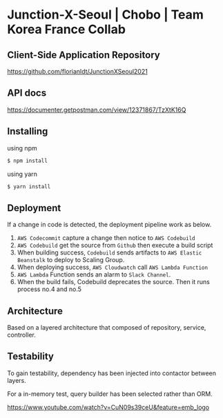 # Junction-X-Seoul | Chobo | Team Korea France Collab
## **Client-Side Application Repository**
https://github.com/florianldt/JunctionXSeoul2021

## **API docs**
https://documenter.getpostman.com/view/12371867/TzXtK16Q

## **Installing**

using npm

```bash
$ npm install
```

using yarn

```bash
$ yarn install
```

## **Deployment**

If a change in code is detected, the deployment pipeline work as below.

1. `AWS Codecommit` capture a change then notice to `AWS Codebuild`
2. `AWS Codebuild` get the source from `Github` then execute a build script
3. When building success, `Codebuild` sends artifacts to `AWS Elastic Beanstalk` to deploy to Scaling Group.
4. When deploying success, `AWS Cloudwatch` call `AWS Lambda Function`
5. `AWS Lambda` Function sends an alarm to `Slack Channel`.
6. When the build fails, Codebuild deprecates the source. Then it runs process no.4 and no.5

## Architecture

Based on a layered architecture that composed of repository, service, controller.

## Testability

To gain testability, dependency has been injected into contactor between layers.

For a in-memory test, query builder has been selected rather than ORM.

https://www.youtube.com/watch?v=CuN09s39ceU&feature=emb_logo
